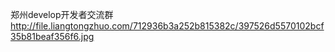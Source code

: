 郑州develop开发者交流群
http://file.liangtongzhuo.com/712936b3a252b815382c/397526d5570102bcf35b81beaf356f6.jpg
